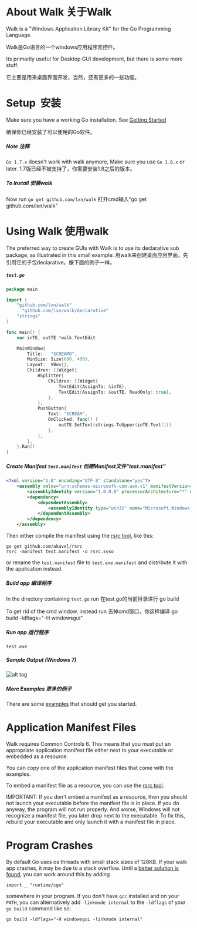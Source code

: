 About Walk    关于Walk
==========

Walk is a "Windows Application Library Kit" for the Go Programming Language.

Walk是Go语言的一个windows应用程序库控件。

Its primarily useful for Desktop GUI development, but there is some more stuff.

它主要是用来桌面界面开发，当然，还有更多的一些功能。

Setup  安装
=====

Make sure you have a working Go installation.
See [Getting Started](http://golang.org/doc/install.html)

确保你已经安装了可以使用的Go软件。

##### Note 注释
`Go 1.7.x` doesn't work with walk anymore, Make sure you use `Go 1.8.x` or later.
1.7版已经不被支持了，你需要安装1.8之后的版本。

##### To Install 安装walk
Now run `go get github.com/lxn/walk`
打开cmd输入“go get github.com/lxn/walk”

Using Walk 使用walk
==========

The preferred way to create GUIs with Walk is to use its declarative sub package,
as illustrated in this small example:
用walk来创建桌面应用界面，先引用它的子包declarative，像下面的例子一样。
##### `test.go`

```go
package main

import (
	"github.com/lxn/walk"
	. "github.com/lxn/walk/declarative"
	"strings"
)

func main() {
	var inTE, outTE *walk.TextEdit

	MainWindow{
		Title:   "SCREAMO",
		MinSize: Size{600, 400},
		Layout:  VBox{},
		Children: []Widget{
			HSplitter{
				Children: []Widget{
					TextEdit{AssignTo: &inTE},
					TextEdit{AssignTo: &outTE, ReadOnly: true},
				},
			},
			PushButton{
				Text: "SCREAM",
				OnClicked: func() {
					outTE.SetText(strings.ToUpper(inTE.Text()))
				},
			},
		},
	}.Run()
}
```

##### Create Manifest `test.manifest` 创建Manifest文件“test.manifest”

```xml
<?xml version="1.0" encoding="UTF-8" standalone="yes"?>
    <assembly xmlns="urn:schemas-microsoft-com:asm.v1" manifestVersion="1.0">
        <assemblyIdentity version="1.0.0.0" processorArchitecture="*" name="SomeFunkyNameHere" type="win32"/>
        <dependency>
            <dependentAssembly>
                <assemblyIdentity type="win32" name="Microsoft.Windows.Common-Controls" version="6.0.0.0" processorArchitecture="*" publicKeyToken="6595b64144ccf1df" language="*"/>
            </dependentAssembly>
        </dependency>
    </assembly>
```

Then either compile the manifest using the [rsrc tool](https://github.com/akavel/rsrc), like this:

	go get github.com/akavel/rsrc
	rsrc -manifest test.manifest -o rsrc.syso

or rename the `test.manifest` file to `test.exe.manifest` and distribute it with the application instead.

##### Build app 编译程序

In the directory containing `test.go` run
在test.go的当前目录进行
	go build
	
To get rid of the cmd window, instead run
去掉cmd窗口，你这样编译
	go build -ldflags="-H windowsgui"

##### Run app 运行程序
	
	test.exe
	
##### Sample Output (Windows 7)

![alt tag](http://i.imgur.com/lUrgE2Q.png)

##### More Examples 更多的例子
There are some [examples](examples) that should get you started.

Application Manifest Files
==========================
Walk requires Common Controls 6. This means that you must put an appropriate
application manifest file either next to your executable or embedded as a
resource.

You can copy one of the application manifest files that come with the examples.

To embed a manifest file as a resource, you can use the [rsrc tool](https://github.com/akavel/rsrc).

IMPORTANT: If you don't embed a manifest as a resource, then you should not launch
your executable before the manifest file is in place.
If you do anyway, the program will not run properly. And worse, Windows will not
recognize a manifest file, you later drop next to the executable. To fix this,
rebuild your executable and only launch it with a manifest file in place.

Program Crashes
===============
By default Go uses os threads with small stack sizes of 128KB. If your walk app crashes, it may be due
to a stack overflow. Until a [better solution is found](https://github.com/golang/go/issues/20975),
you can work around this by adding

    import _ "runtime/cgo"

somewhere in your program. If you don't have `gcc` installed and on your `PATH`,
you can alternatively add `-linkmode internal` to the `-ldflags` of your `go build` command like so:

    go build -ldflags="-H windowsgui -linkmode internal"

